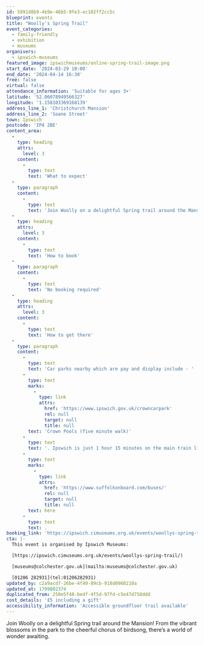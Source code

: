 ```yaml
---
id: 5891d8b9-4b9e-46b5-9fe3-ec102ff2cc5c
blueprint: events
title: "Woolly's Spring Trail"
event_categories:
  - family-friendly
  - exhibition
  - museums
organisers:
  - ipswich-museums
featured_image: ipswichmuseums/online-spring-trail-image.png
start_date: '2024-03-29 10:00'
end_date: '2024-04-14 16:30'
free: false
virtual: false
attendance_information: 'Suitable for ages 3+'
latitude: '52.06078949566327'
longitude: '1.158103369168139'
address_line_1: 'Christchurch Mansion'
address_line_2: 'Soane Street'
town: Ipswich
postcode: 'IP4 2BE'
content_area:
  -
    type: heading
    attrs:
      level: 3
    content:
      -
        type: text
        text: 'What to expect'
  -
    type: paragraph
    content:
      -
        type: text
        text: 'Join Woolly on a delightful Spring trail around the Mansion! From the vibrant blossoms in the park to the cheerful chorus of birdsong, there’s a world of wonder awaiting. Keep your eyes peeled for the bustling wildlife, from the industrious bees to the dainty ladybirds amongst the flowers. Be a part of this interactive exploration that brings the freshness of spring to life right in the heart of Ipswich.'
  -
    type: heading
    attrs:
      level: 3
    content:
      -
        type: text
        text: 'How to book'
  -
    type: paragraph
    content:
      -
        type: text
        text: 'No booking required'
  -
    type: heading
    attrs:
      level: 3
    content:
      -
        type: text
        text: 'How to get there'
  -
    type: paragraph
    content:
      -
        type: text
        text: 'Car parks nearby which are pay and display include - '
      -
        type: text
        marks:
          -
            type: link
            attrs:
              href: 'https://www.ipswich.gov.uk/crowncarpark'
              rel: null
              target: null
              title: null
        text: 'Crown Pools (five minute walk)'
      -
        type: text
        text: '. Ipswich is just 1 hour 15 minutes on the main train line from London to Norwich.  Arriving at Ipswich Station the museum is approximately 20 minute walk or short bus ride to the town centre. The museum is a five minute walk from Tower Ramparts bus station in the town centre - see the latest bus timetables '
      -
        type: text
        marks:
          -
            type: link
            attrs:
              href: 'https://www.suffolkonboard.com/buses/'
              rel: null
              target: null
              title: null
        text: here
      -
        type: text
        text: .
booking_link: 'https://ipswich.cimuseums.org.uk/events/woollys-spring-trail/'
cta: |-
  This event is organised by Ipswich Museums:

  [https://ipswich.cimuseums.org.uk/events/woollys-spring-trail/) 

  [museums@colchester.gov.uk](mailto:museums@colchester.gov.uk)

  [01206 282931](tel:01206282931)
updated_by: c2a9acd7-26be-4f49-89cb-918d0960210a
updated_at: 1709802374
duplicated_from: 250e5f48-bedf-4f5d-97fd-c5e47d758ddd
cost_details: '£5 including a gift'
accessibility_information: 'Accessible groundfloor trail available'
---
```

Join Woolly on a delightful Spring trail around the Mansion! From the vibrant blossoms in the park to the cheerful chorus of birdsong, there’s a world of wonder awaiting.